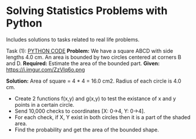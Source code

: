 # Solving Statistics Problems with Python
Includes solutions to tasks related to real life problems.

Task (1): [PYTHON CODE](docs/circles_bounded_area_in_square.py)
**Problem:** We have a square ABCD with side lengths 4.0 cm. An area is bounded by two circles centered at corners B and D. 
**Required:** Estimate the area of the bounded part.
**Given:**
https://i.imgur.com/ZzVIq6o.png

**Solution:**
Area of square = 4 * 4 = 16.0 cm2.
Radius of each circle is 4.0 cm.

* Create 2 functions f(x,y) and g(x,y) to test the existance of x and y points in a certain circle.
* Send 10,000 checks to coordinates [X: 0->4, Y: 0->4].
* For each check, if X, Y exist in both circles then it is a part of the shaded area.
* Find the probability and get the area of the bounded shape.


